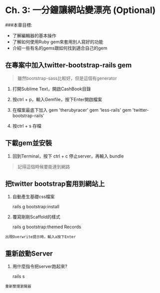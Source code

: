 # Ch. 3: 一分鐘讓網站變漂亮 (Optional)

###本章目標:

* 了解編輯器的基本操作
* 了解如何使用Ruby gem來套用別人寫好的功能
* 介紹一些有名的gems跟如何找到適合自己的gem

> 

## 在專案中加入twitter-bootstrap-rails gem

> 雖然bootstrap-sass比較好，但是這個有generator

  1. 打開Sublime Text，開啟CashBook目錄

  1. 按ctrl + p，輸入Gemfile，按下Enter開啟檔案

  1. 在檔案最底下加入
        gem 'therubyracer'
        gem 'less-rails'
        gem 'twitter-bootstrap-rails'

  1. 按ctrl + s 存檔

## 下載gem並安裝

  1. 回到Terminal，按下 ctrl + c 停止server，再輸入
        bundle

> 記得這個時候要能連到網路

## 把twitter bootstrap套用到網站上

  1. 自動產生基礎css檔案

        rails g bootstrap:install

  1. 覆寫剛剛Scaffold的樣式

        rails g bootstrap:themed Records

    出現Overwrite提示時，輸入a按下Enter

## 重新啟動Server
  1. 用什麼指令把server跑起來?

        rails s

    重新整理瀏覽器

